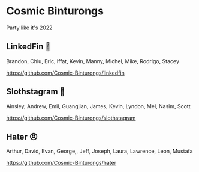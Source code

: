 # Cosmic Binturongs

Party like it's 2022

## LinkedFin 🦈
Brandon, Chiu, Eric, Iffat, Kevin, Manny, Michel, Mike, Rodrigo, Stacey

https://github.com/Cosmic-Binturongs/linkedfin

## Slothstagram 🦥
Ainsley, Andrew, Emil, Guangjian, James, Kevin, Lyndon, Mel, Nasim, Scott

https://github.com/Cosmic-Binturongs/slothstagram

## Hater 😠
Arthur, David, Evan, George,, Jeff, Joseph, Laura, Lawrence, Leon, Mustafa

https://github.com/Cosmic-Binturongs/hater

